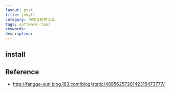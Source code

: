 ```yaml
---
layout: post
title: jekyll
category: 书籍与软件工具
tags: software／tool
keywords:
description: 
---
```

## install

## Reference
* <http://fangge-sun.blog.163.com/blog/static/4895625720142315473777/>
